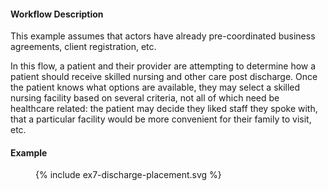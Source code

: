 #### Workflow Description

This example assumes that actors have already pre-coordinated business agreements, client registration, etc. 

In this flow, a patient and their provider are attempting to determine how a patient should receive skilled nursing and other care post discharge. Once the patient knows what 
options are available, they may select a skilled nursing facility based on several criteria, not all of which need be healthcare related: the patient may decide they liked staff they spoke with, 
that a particular facility would be more convenient for their family to visit, etc. 

#### Example 
<figure>
  {% include ex7-discharge-placement.svg %}
</figure>
